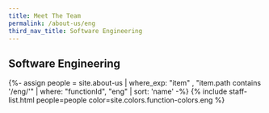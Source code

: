 ```yaml
---
title: Meet The Team
permalink: /about-us/eng
third_nav_title: Software Engineering
---
```


## **Software Engineering**

{%- assign people = site.about-us | where_exp: "item" , "item.path contains '/eng/'" | where: "functionId", "eng" | sort: 'name' -%}
{% include staff-list.html people=people color=site.colors.function-colors.eng %}
